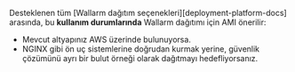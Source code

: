Desteklenen tüm [Wallarm dağıtım seçenekleri][deployment-platform-docs] arasında, bu **kullanım durumlarında** Wallarm dağıtımı için AMI önerilir:

* Mevcut altyapınız AWS üzerinde bulunuyorsa.
* NGINX gibi ön uç sistemlerine doğrudan kurmak yerine, güvenlik çözümünü ayrı bir bulut örneği olarak dağıtmayı hedefliyorsanız.